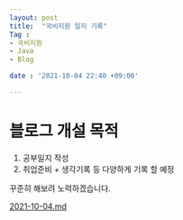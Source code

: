 ```yaml
---
layout: post
title:  "국비지원 일지 기록"
Tag : 
- 국비지원
- Java
- Blog

date : '2021-10-04 22:40 +09:00'

---
```


# 블로그 개설 목적 

1. 공부일지 작성
2. 취업준비 + 생각기록 등 다양하게 기록 할 예정

꾸준히 해보려 노력하겠습니다.


[2021-10-04.md](https://github.com/Yeoul22/Yeoul22.github.io/files/7278364/2021-10-04.md)
